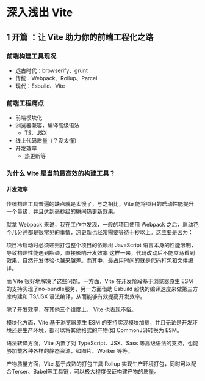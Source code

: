 # 深入浅出 Vite

## 1 开篇 ：让 Vite 助力你的前端工程化之路

### 前端构建工具现况
- 远古时代：browserify、grunt
- 传统：Webpack、Rollup、Parcel
- 现代：Esbuild、Vite

### 前端工程痛点
- 前端模块化
- 浏览器兼容，编译高级语法
    - TS、JSX
- 线上代码质量（？没太懂）
- 开发效率
    - 热更新等

### 为什么 Vite 是当前最高效的构建工具？

#### 开发效率
传统构建工具普遍的缺点就是太慢了，与之相比，Vite 能将项目的启动性能提升一个量级，并且达到毫秒级的瞬间热更新效果。

就拿 Webpack 来说，我在工作中发现，一般的项目使用 Webpack 之后，启动花个几分钟都是很常见的事情，热更新也经常需要等待十秒以上。这主要是因为：

项目冷启动时必须递归打包整个项目的依赖树
JavaScript 语言本身的性能限制，导致构建性能遇到瓶颈，直接影响开发效率
这样一来，代码改动后不能立马看到效果，自然开发体验也越来越差。而其中，最占用时间的就是代码打包和文件编译。

而 Vite 很好地解决了这些问题。一方面，Vite 在开发阶段基于浏览器原生 ESM 的支持实现了no-bundle服务，另一方面借助 Esbuild 超快的编译速度来做第三方库构建和 TS/JSX 语法编译，从而能够有效提高开发效率。

除了开发效率，在其他三个维度上， Vite 也表现不俗。

模块化方面，Vite 基于浏览器原生 ESM 的支持实现模块加载，并且无论是开发环境还是生产环境，都可以将其他格式的产物(如 CommonJS)转换为 ESM。

语法转译方面，Vite 内置了对 TypeScript、JSX、Sass 等高级语法的支持，也能够加载各种各样的静态资源，如图片、Worker 等等。

产物质量方面，Vite 基于成熟的打包工具 Rollup 实现生产环境打包，同时可以配合Terser、Babel等工具链，可以极大程度保证构建产物的质量。
